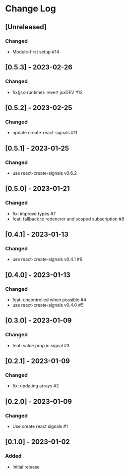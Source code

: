 # Change Log

## [Unreleased]

### Changed

- Module-first setup #14

## [0.5.3] - 2023-02-26

### Changed

- fix(jsx-runtime): revert jsxDEV #12

## [0.5.2] - 2023-02-25

### Changed

- update create-react-signals #11

## [0.5.1] - 2023-01-25

### Changed

- use react-create-signals v0.6.2

## [0.5.0] - 2023-01-21

### Changed

- fix: improve types #7
- feat: fallback to redenerer and scoped subscription #8

## [0.4.1] - 2023-01-13

### Changed

- use react-create-signals v0.4.1 #6

## [0.4.0] - 2023-01-13

### Changed

- feat: uncontrolled when possible #4
- use react-create-signals v0.4.0 #5

## [0.3.0] - 2023-01-09

### Changed

- feat: value prop in signal #3

## [0.2.1] - 2023-01-09

### Changed

- fix: updating arrays #2

## [0.2.0] - 2023-01-09

### Changed

- Use create react signals #1

## [0.1.0] - 2023-01-02

### Added

- Initial release
